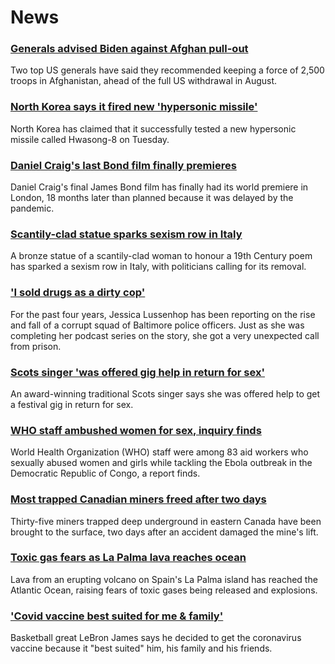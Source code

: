 # News
### [Generals advised Biden against Afghan pull-out](https://www.bbc.com/news/world-us-canada-58719834)
Two top US generals have said they recommended keeping a force of 2,500 troops in Afghanistan, ahead of the full US withdrawal in August.
### [North Korea says it fired new 'hypersonic missile'](https://www.bbc.com/news/world-asia-58729701)
North Korea has claimed that it successfully tested a new hypersonic missile called Hwasong-8 on Tuesday.
### [Daniel Craig's last Bond film finally premieres](https://www.bbc.com/news/entertainment-arts-58718914)
Daniel Craig's final James Bond film has finally had its world premiere in London, 18 months later than planned because it was delayed by the pandemic.
### [Scantily-clad statue sparks sexism row in Italy](https://www.bbc.com/news/world-europe-58723918)
A bronze statue of a scantily-clad woman to honour a 19th Century poem has sparked a sexism row in Italy, with politicians calling for its removal.
### ['I sold drugs as a dirty cop'](https://www.bbc.com/news/world-us-canada-58710164)
For the past four years, Jessica Lussenhop has been reporting on the rise and fall of a corrupt squad of Baltimore police officers. Just as she was completing her podcast series on the story, she got a very unexpected call from prison.
### [Scots singer 'was offered gig help in return for sex'](https://www.bbc.com/news/uk-scotland-58724357)
An award-winning traditional Scots singer says she was offered help to get a festival gig in return for sex. 
### [WHO staff ambushed women for sex, inquiry finds](https://www.bbc.com/news/world-africa-58710200)
World Health Organization (WHO) staff were among 83 aid workers who sexually abused women and girls while tackling the Ebola outbreak in the Democratic Republic of Congo, a report finds.
### [Most trapped Canadian miners freed after two days](https://www.bbc.com/news/world-us-canada-58717586)
Thirty-five miners trapped deep underground in eastern Canada have been brought to the surface, two days after an accident damaged the mine's lift. 
### [Toxic gas fears as La Palma lava reaches ocean](https://www.bbc.com/news/world-europe-58729674)
Lava from an erupting volcano on Spain's La Palma island has reached the Atlantic Ocean, raising fears of toxic gases being released and explosions.
### ['Covid vaccine best suited for me & family'](https://www.bbc.com/sport/basketball/58728806)
Basketball great LeBron James says he decided to get the coronavirus vaccine because it "best suited" him, his family and his friends.
